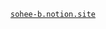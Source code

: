   <div align=center>
	
 [`sohee-b.notion.site`](https://sohee-b.notion.site/sohee-b/Sohee-Bark-1954856b726747229db741f5b247bbae)
	
  </div>
